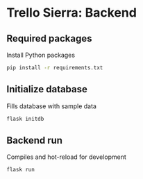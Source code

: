 # Trello Sierra: Backend
## Required packages
Install Python packages
```bash
pip install -r requirements.txt
```
## Initialize database
Fills database with sample data
```bash
flask initdb
```

## Backend run
Compiles and hot-reload for development
```bash
flask run
```